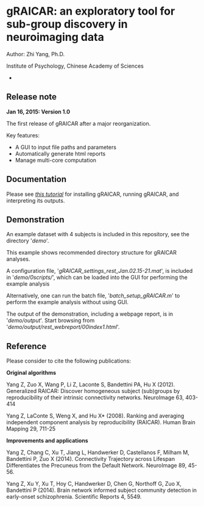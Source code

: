 # gRAICAR: an exploratory tool for sub-group discovery in neuroimaging data

Author: Zhi Yang, Ph.D.

Institute of Psychology, Chinese Academy of Sciences

-

## Release note
**Jan 16, 2015: Version 1.0**

The first release of gRAICAR after a major reorganization. 

Key features:

- A GUI to input file paths and parameters
- Automatically generate html reports
- Manage multi-core computation

## Documentation
Please see [_this tutorial_](tutorial/tutorial.md) for installing gRAICAR, running gRAICAR, and interpreting its outputs.

## Demonstration
An example dataset with 4 subjects is included in this repository, see the directory '_demo_'. 

This example shows recommended directory structure for gRAICAR analyses.

A configuration file, '_gRAICAR\_settings\_rest\_Jan.02.15-21.mat_', is included in '_demo/0scripts/_', which can be loaded into the GUI for performing the example analysis

Alternatively, one can run the batch file, '_batch_setup_gRAICAR.m_' to perform the example analysis without using GUI.

The output of the demonstration, including a webpage report, is in '_demo/output_'. Start browsing from '_demo/output/rest\_webreport/00index1.html_'.

## Reference
Please consider to cite the following publications:

**Original algorithms**

Yang Z, Zuo X, Wang P, Li Z, Laconte S, Bandettini PA, Hu X (2012). Generalized RAICAR: Discover homogeneous subject (sub)groups by reproducibility of their intrinsic connectivity networks. NeuroImage 63, 403-414

Yang Z, LaConte S, Weng X, and Hu X* (2008). Ranking and averaging independent component analysis by reproducibility (RAICAR). Human Brain Mapping 29, 711-25

**Improvements and applications**

Yang Z, Chang C, Xu T, Jiang L, Handwerker D, Castellanos F, Milham M, Bandettini P, Zuo X (2014). Connectivity Trajectory across Lifespan Differentiates the Precuneus from the Default Network. NeuroImage 89, 45-56.Yang Z, Xu Y, Xu T, Hoy C, Handwerker D, Chen G, Northoff G, Zuo X, Bandettini P (2014). Brain network informed subject community detection in early-onset schizophrenia. Scientific Reports 4, 5549.


